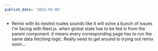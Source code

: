 ```yaml
---
publish_date: '2022-03-08'
---
```

- Remix with its nested routes sounds like it will solve a bunch of issues I'm facing with Next.js. when global state has to be fed in from the parent component. it means every corresponding page has to run the same data fetching logic. Really need to get around to trying out remix soon...
